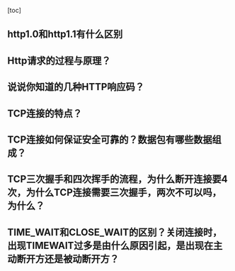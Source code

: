 [toc]
## http1.0和http1.1有什么区别

## Http请求的过程与原理？

## 说说你知道的几种HTTP响应码？

## TCP连接的特点？

## TCP连接如何保证安全可靠的？数据包有哪些数据组成？

## TCP三次握手和四次挥手的流程，为什么断开连接要4次，为什么TCP连接需要三次握手，两次不可以吗，为什么？

## TIME_WAIT和CLOSE_WAIT的区别？关闭连接时，出现TIMEWAIT过多是由什么原因引起，是出现在主动断开方还是被动断开方？